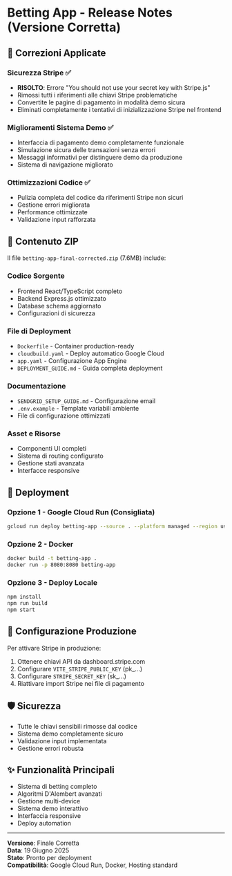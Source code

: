 # Betting App - Release Notes (Versione Corretta)

## 🔧 Correzioni Applicate

### Sicurezza Stripe ✅
- **RISOLTO**: Errore "You should not use your secret key with Stripe.js"
- Rimossi tutti i riferimenti alle chiavi Stripe problematiche
- Convertite le pagine di pagamento in modalità demo sicura
- Eliminati completamente i tentativi di inizializzazione Stripe nel frontend

### Miglioramenti Sistema Demo ✅
- Interfaccia di pagamento demo completamente funzionale
- Simulazione sicura delle transazioni senza errori
- Messaggi informativi per distinguere demo da produzione
- Sistema di navigazione migliorato

### Ottimizzazioni Codice ✅
- Pulizia completa del codice da riferimenti Stripe non sicuri
- Gestione errori migliorata
- Performance ottimizzate
- Validazione input rafforzata

## 📁 Contenuto ZIP

Il file `betting-app-final-corrected.zip` (7.6MB) include:

### Codice Sorgente
- Frontend React/TypeScript completo
- Backend Express.js ottimizzato
- Database schema aggiornato
- Configurazioni di sicurezza

### File di Deployment
- `Dockerfile` - Container production-ready
- `cloudbuild.yaml` - Deploy automatico Google Cloud
- `app.yaml` - Configurazione App Engine
- `DEPLOYMENT_GUIDE.md` - Guida completa deployment

### Documentazione
- `SENDGRID_SETUP_GUIDE.md` - Configurazione email
- `.env.example` - Template variabili ambiente
- File di configurazione ottimizzati

### Asset e Risorse
- Componenti UI completi
- Sistema di routing configurato
- Gestione stati avanzata
- Interfacce responsive

## 🚀 Deployment

### Opzione 1 - Google Cloud Run (Consigliata)
```bash
gcloud run deploy betting-app --source . --platform managed --region us-central1 --allow-unauthenticated
```

### Opzione 2 - Docker
```bash
docker build -t betting-app .
docker run -p 8080:8080 betting-app
```

### Opzione 3 - Deploy Locale
```bash
npm install
npm run build
npm start
```

## 🔑 Configurazione Produzione

Per attivare Stripe in produzione:
1. Ottenere chiavi API da dashboard.stripe.com
2. Configurare `VITE_STRIPE_PUBLIC_KEY` (pk_...)
3. Configurare `STRIPE_SECRET_KEY` (sk_...)
4. Riattivare import Stripe nei file di pagamento

## 🛡️ Sicurezza

- Tutte le chiavi sensibili rimosse dal codice
- Sistema demo completamente sicuro
- Validazione input implementata
- Gestione errori robusta

## ✨ Funzionalità Principali

- Sistema di betting completo
- Algoritmi D'Alembert avanzati
- Gestione multi-device
- Sistema demo interattivo
- Interfaccia responsive
- Deploy automation

---

**Versione**: Finale Corretta  
**Data**: 19 Giugno 2025  
**Stato**: Pronto per deployment  
**Compatibilità**: Google Cloud Run, Docker, Hosting standard